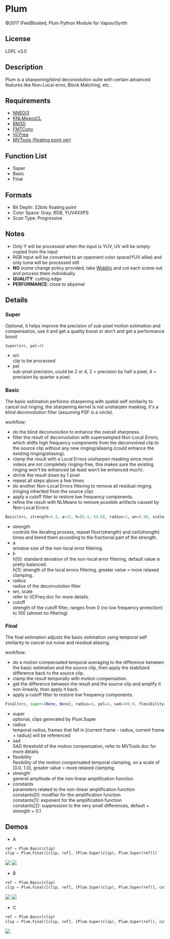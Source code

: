 # Plum
©2017 IFeelBloated, Plum Python Module for VapourSynth

## License
LGPL v3.0

## Description
Plum is a sharpening/blind deconvolution suite with certain advanced features like Non-Local error, Block Matching, etc..

## Requirements
- [NNEDI3](https://github.com/dubhater/vapoursynth-nnedi3)
- [KNLMeansCL](https://github.com/Khanattila/KNLMeansCL)
- [BM3D](https://github.com/HomeOfVapourSynthEvolution/VapourSynth-BM3D)
- [FMTConv](https://github.com/EleonoreMizo/fmtconv)
- [VCFreq](http://www.avisynth.nl/users/vcmohan/vcfreq/vcfreq.html)
- [MVTools (floating point ver)](https://github.com/IFeelBloated/vapoursynth-mvtools-sf/tree/master)

## Function List
- Super
- Basic
- Final

## Formats
- Bit Depth: 32bits floating point
- Color Space: Gray, RGB, YUV4XXPS
- Scan Type: Progressive

## Notes
- Only Y will be processed when the input is YUV, UV will be simply copied from the input
- RGB input will be converted to an opponent color space(YUV alike) and only luma will be processed still
- **NO** scene change policy provided, take [Wobbly](https://github.com/dubhater/Wobbly) and cut each scene out and process them individually
- **QUALITY**: cutting edge
- **PERFORMANCE**: close to abysmal

## Details
### Super
Optional, it helps improve the precision of sub-pixel motion estimation and compensation, use it and get a quality boost or don't and get a performance boost
```python
Super(src, pel=4)
```
- src<br />
  clip to be processed
- pel<br />
  sub-pixel precision, could be 2 or 4, 2 = precision by half a pixel, 4 = precision by quarter a pixel.

### Basic
The basic estimation performs sharpening with spatial self similarity to cancel out ringing, the sharpening kernel is not unsharpen masking, it's a blind deconvolution filter (assuming PSF is a circle).

workflow:
- do the blind deconvolution to enhance the overall sharpness.
- filter the result of deconvolution with supersampled Non-Local Errors, which shifts high frequency components from the deconvolved clip to the source clip without any new ringing/aliasing (could enhance the existing ringing/aliasing).
- clamp the result with a Local Errors unsharpen masking since most videos are not completely ringing-free, this makes sure the existing ringing won't be enhanced (at least won't be enhanced much).
- shrink the result down by 1 pixel
- repeat all steps above a few times
- do another Non-Local Errors filtering to remove all residual ringing. (ringing inherited from the source clip)
- apply a cutoff filter to restore low frequency components.
- refine the result with NLMeans to remove possible artifacts caused by Non-Local Errors 

```python
Basic(src, strength=6.4, a=32, h=[6.4, 64.0], radius=1, wn=0.48, scale=0.28, cutoff=32)
```
- strength<br />
  controls the iterating process, repeat floor(strength) and ceil(strength) times and blend them according to the fractional part of the strength.
- a<br />
  window size of the non-local error filtering.
- h<br />
  h[0]: standard deviation of the non-local error filtering, default value is pretty balanced.<br />
  h[1]: strength of the local errors filtering, greater value = more relaxed clamping.
- radius<br />
  radius of the deconvolution filter
- wn, scale<br />
  refer to VCFreq doc for more details.
- cutoff<br />
  strength of the cutoff filter, ranges from 0 (no low frequency protection) to 100 (almost no filtering)

### Final
The final estimation adjusts the basic estimation using temporal self similarity to cancel out noise and residual aliasing.

workflow:
- do a motion compensated temporal averaging to the difference between the basic estimation and the source clip, then apply the stabilized difference back to the source clip.
- clamp the result temporally with motion compensation.
- get the difference between the result and the source clip and amplify it non-linearly, then apply it back.
- apply a cutoff filter to restore low frequency components.

```python
Final(src, super=[None, None], radius=6, pel=4, sad=400.0, flexibility=0.64, strength=1.80, constants=[1.49, 1.272, None], cutoff=24)
```
- super<br />
  optional, clips generated by Plum.Super
- radius<br />
  temporal radius, frames that fall in [current frame - radius, current frame + radius] will be referenced
- sad<br />
  SAD threshold of the motion compensation, refer to MVTools doc for more details
- flexibility<br />
  flexibility of the motion compensated temporal clamping, on a scale of [0.0, 1.0], greater value = more relaxed clamping
- strength<br />
  general amplitude of the non-linear amplification function.
- constants<br />
  parameters related to the non-linear amplification function<br />
  constants[0]: modifier for the amplification function<br />
  constants[1]: exponent for the amplification function<br />
  constants[2]: suppression to the very small differences, default = strength + 0.1

## Demos
- A
```python
ref = Plum.Basic(clip)
clip = Plum.Final([clip, ref], [Plum.Super(clip), Plum.Super(ref)])
```
![](http://i.imgur.com/NDPXF8Z.png)
![](http://i.imgur.com/oR0fp2N.png)
- B
```python
ref = Plum.Basic(clip)
clip = Plum.Final([clip, ref], [Plum.Super(clip), Plum.Super(ref)], cutoff=8)
```
![](http://i.imgur.com/meLK9cJ.png)
![](http://i.imgur.com/9Z2GDZt.png)
- C
```python
ref = Plum.Basic(clip)
clip = Plum.Final([clip, ref], [Plum.Super(clip), Plum.Super(ref)], cutoff=12)
```
![](http://i.imgur.com/KRylC13g.png)
![]()
